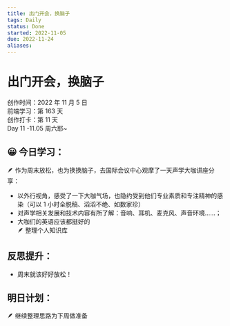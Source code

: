 ```yaml
---
title: 出门开会，换脑子
tags: Daily
status: Done
started: 2022-11-05
due: 2022-11-24
aliases: 
---
```

# 出门开会，换脑子
创作时间：2022 年 11 月 5 日  
前端学习：第 163 天  
创作打卡：第 11 天  
Day 11 -11.05 周六耶~
## 😀 今日学习：
🪶 作为周末放松，也为换换脑子，去国际会议中心观摩了一天声学大咖讲座分享：
- 以外行视角，感受了一下大咖气场，也隐约受到他们专业素质和专注精神的感染（可以 1 小时全脱稿、滔滔不绝、如数家珍）
- 对声学相关发展和技术内容有所了解：音响、耳机、麦克风、声音环境……；
- 大咖们的英语应该都挺好的  
🪶 整理个人知识库
## 反思提升：
- 周末就该好好放松！
## 明日计划：
🪶 继续整理思路为下周做准备
